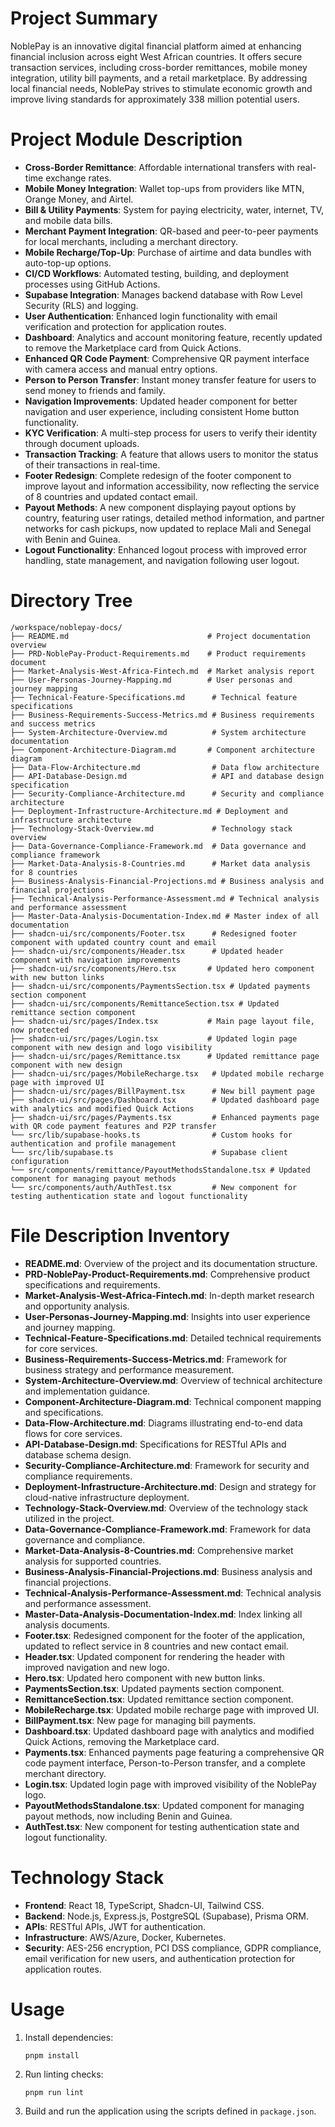 # Project Summary
NoblePay is an innovative digital financial platform aimed at enhancing financial inclusion across eight West African countries. It offers secure transaction services, including cross-border remittances, mobile money integration, utility bill payments, and a retail marketplace. By addressing local financial needs, NoblePay strives to stimulate economic growth and improve living standards for approximately 338 million potential users.

# Project Module Description
- **Cross-Border Remittance**: Affordable international transfers with real-time exchange rates.
- **Mobile Money Integration**: Wallet top-ups from providers like MTN, Orange Money, and Airtel.
- **Bill & Utility Payments**: System for paying electricity, water, internet, TV, and mobile data bills.
- **Merchant Payment Integration**: QR-based and peer-to-peer payments for local merchants, including a merchant directory.
- **Mobile Recharge/Top-Up**: Purchase of airtime and data bundles with auto-top-up options.
- **CI/CD Workflows**: Automated testing, building, and deployment processes using GitHub Actions.
- **Supabase Integration**: Manages backend database with Row Level Security (RLS) and logging.
- **User Authentication**: Enhanced login functionality with email verification and protection for application routes.
- **Dashboard**: Analytics and account monitoring feature, recently updated to remove the Marketplace card from Quick Actions.
- **Enhanced QR Code Payment**: Comprehensive QR payment interface with camera access and manual entry options.
- **Person to Person Transfer**: Instant money transfer feature for users to send money to friends and family.
- **Navigation Improvements**: Updated header component for better navigation and user experience, including consistent Home button functionality.
- **KYC Verification**: A multi-step process for users to verify their identity through document uploads.
- **Transaction Tracking**: A feature that allows users to monitor the status of their transactions in real-time.
- **Footer Redesign**: Complete redesign of the footer component to improve layout and information accessibility, now reflecting the service of 8 countries and updated contact email.
- **Payout Methods**: A new component displaying payout options by country, featuring user ratings, detailed method information, and partner networks for cash pickups, now updated to replace Mali and Senegal with Benin and Guinea.
- **Logout Functionality**: Enhanced logout process with improved error handling, state management, and navigation following user logout.

# Directory Tree
```
/workspace/noblepay-docs/
├── README.md                               # Project documentation overview
├── PRD-NoblePay-Product-Requirements.md    # Product requirements document
├── Market-Analysis-West-Africa-Fintech.md  # Market analysis report
├── User-Personas-Journey-Mapping.md        # User personas and journey mapping
├── Technical-Feature-Specifications.md      # Technical feature specifications
├── Business-Requirements-Success-Metrics.md # Business requirements and success metrics
├── System-Architecture-Overview.md          # System architecture documentation
├── Component-Architecture-Diagram.md       # Component architecture diagram
├── Data-Flow-Architecture.md                # Data flow architecture
├── API-Database-Design.md                   # API and database design specification
├── Security-Compliance-Architecture.md      # Security and compliance architecture
├── Deployment-Infrastructure-Architecture.md # Deployment and infrastructure architecture
├── Technology-Stack-Overview.md             # Technology stack overview
├── Data-Governance-Compliance-Framework.md  # Data governance and compliance framework
├── Market-Data-Analysis-8-Countries.md      # Market data analysis for 8 countries
├── Business-Analysis-Financial-Projections.md # Business analysis and financial projections
├── Technical-Analysis-Performance-Assessment.md # Technical analysis and performance assessment
├── Master-Data-Analysis-Documentation-Index.md # Master index of all documentation
├── shadcn-ui/src/components/Footer.tsx      # Redesigned footer component with updated country count and email
├── shadcn-ui/src/components/Header.tsx      # Updated header component with navigation improvements
├── shadcn-ui/src/components/Hero.tsx       # Updated hero component with new button links
├── shadcn-ui/src/components/PaymentsSection.tsx # Updated payments section component
├── shadcn-ui/src/components/RemittanceSection.tsx # Updated remittance section component
├── shadcn-ui/src/pages/Index.tsx           # Main page layout file, now protected
├── shadcn-ui/src/pages/Login.tsx           # Updated login page component with new design and logo visibility
├── shadcn-ui/src/pages/Remittance.tsx      # Updated remittance page component with new design
├── shadcn-ui/src/pages/MobileRecharge.tsx   # Updated mobile recharge page with improved UI
├── shadcn-ui/src/pages/BillPayment.tsx      # New bill payment page
├── shadcn-ui/src/pages/Dashboard.tsx        # Updated dashboard page with analytics and modified Quick Actions
├── shadcn-ui/src/pages/Payments.tsx         # Enhanced payments page with QR code payment features and P2P transfer
└── src/lib/supabase-hooks.ts                # Custom hooks for authentication and profile management
└── src/lib/supabase.ts                      # Supabase client configuration
└── src/components/remittance/PayoutMethodsStandalone.tsx # Updated component for managing payout methods
└── src/components/auth/AuthTest.tsx         # New component for testing authentication state and logout functionality
```

# File Description Inventory
- **README.md**: Overview of the project and its documentation structure.
- **PRD-NoblePay-Product-Requirements.md**: Comprehensive product specifications and requirements.
- **Market-Analysis-West-Africa-Fintech.md**: In-depth market research and opportunity analysis.
- **User-Personas-Journey-Mapping.md**: Insights into user experience and journey mapping.
- **Technical-Feature-Specifications.md**: Detailed technical requirements for core services.
- **Business-Requirements-Success-Metrics.md**: Framework for business strategy and performance measurement.
- **System-Architecture-Overview.md**: Overview of technical architecture and implementation guidance.
- **Component-Architecture-Diagram.md**: Technical component mapping and specifications.
- **Data-Flow-Architecture.md**: Diagrams illustrating end-to-end data flows for core services.
- **API-Database-Design.md**: Specifications for RESTful APIs and database schema design.
- **Security-Compliance-Architecture.md**: Framework for security and compliance requirements.
- **Deployment-Infrastructure-Architecture.md**: Design and strategy for cloud-native infrastructure deployment.
- **Technology-Stack-Overview.md**: Overview of the technology stack utilized in the project.
- **Data-Governance-Compliance-Framework.md**: Framework for data governance and compliance.
- **Market-Data-Analysis-8-Countries.md**: Comprehensive market analysis for supported countries.
- **Business-Analysis-Financial-Projections.md**: Business analysis and financial projections.
- **Technical-Analysis-Performance-Assessment.md**: Technical analysis and performance assessment.
- **Master-Data-Analysis-Documentation-Index.md**: Index linking all analysis documents.
- **Footer.tsx**: Redesigned component for the footer of the application, updated to reflect service in 8 countries and new contact email.
- **Header.tsx**: Updated component for rendering the header with improved navigation and new logo.
- **Hero.tsx**: Updated hero component with new button links.
- **PaymentsSection.tsx**: Updated payments section component.
- **RemittanceSection.tsx**: Updated remittance section component.
- **MobileRecharge.tsx**: Updated mobile recharge page with improved UI.
- **BillPayment.tsx**: New page for managing bill payments.
- **Dashboard.tsx**: Updated dashboard page with analytics and modified Quick Actions, removing the Marketplace card.
- **Payments.tsx**: Enhanced payments page featuring a comprehensive QR code payment interface, Person-to-Person transfer, and a complete merchant directory.
- **Login.tsx**: Updated login page with improved visibility of the NoblePay logo.
- **PayoutMethodsStandalone.tsx**: Updated component for managing payout methods, now including Benin and Guinea.
- **AuthTest.tsx**: New component for testing authentication state and logout functionality.

# Technology Stack
- **Frontend**: React 18, TypeScript, Shadcn-UI, Tailwind CSS.
- **Backend**: Node.js, Express.js, PostgreSQL (Supabase), Prisma ORM.
- **APIs**: RESTful APIs, JWT for authentication.
- **Infrastructure**: AWS/Azure, Docker, Kubernetes.
- **Security**: AES-256 encryption, PCI DSS compliance, GDPR compliance, email verification for new users, and authentication protection for application routes.

# Usage
1. Install dependencies:
   ```
   pnpm install
   ```
2. Run linting checks:
   ```
   pnpm run lint
   ```
3. Build and run the application using the scripts defined in `package.json`.
